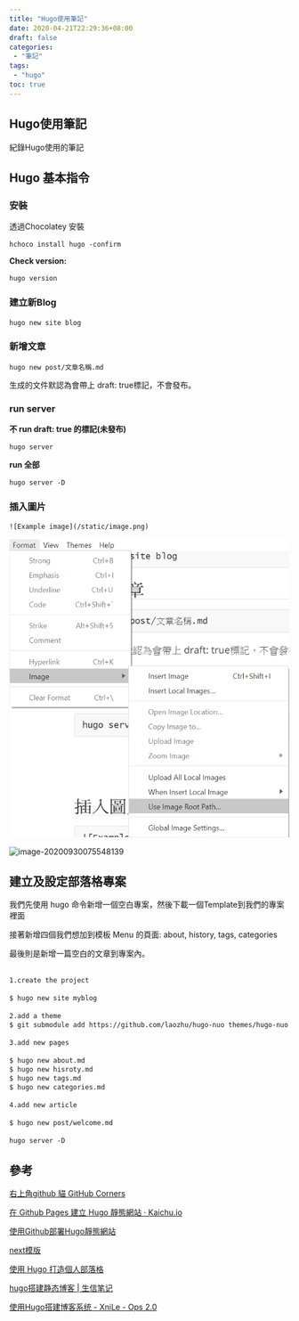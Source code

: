 ```yaml
---
title: "Hugo使用筆記"
date: 2020-04-21T22:29:36+08:00
draft: false
categories:
 - "筆記"
tags:
 - "hugo"
toc: true
---
```



## Hugo使用筆記

紀錄Hugo使用的筆記

<!--more-->

## Hugo 基本指令

### 安裝

透過Chocolatey 安裝

```shell
hchoco install hugo -confirm
```

 **Check version:**

```shell
hugo version
```

### 建立新Blog

```shell
hugo new site blog
```

### 新增文章

```shell
hugo new post/文章名稱.md
```

生成的文件默認為會帶上 draft: true標記，不會發布。

### run server

**不 run  draft: true 的標記(未發布)**

```shell
hugo server
```

**run 全部**

```shell
hugo server -D
```

### 插入圖片

```shell
![Example image](/static/image.png)
```

![useImageRootPath](/images/hugo/useImageRootPath.png)

![image-20200930075548139](C:\Users\Ian\AppData\Roaming\Typora\typora-user-images\image-20200930075548139.png)

## 建立及設定部落格專案  

我們先使用 hugo 命令新增一個空白專案，然後下載一個Template到我們的專案裡面  

接著新增四個我們想加到模板 Menu 的頁面: about, history, tags, categories

最後則是新增一篇空白的文章到專案內。

```Shell Script

1.create the project

$ hugo new site myblog

2.add a theme
$ git submodule add https://github.com/laozhu/hugo-nuo themes/hugo-nuo

3.add new pages

$ hugo new about.md
$ hugo new hisroty.md
$ hugo new tags.md
$ hugo new categories.md

4.add new article

$ hugo new post/welcome.md

hugo server -D

```

## 參考

[右上角github 貓 GitHub Corners](https://tholman.com/github-corners/#)

[在 Github Pages 建立 Hugo 靜態網站 · Kaichu.io](https://kaichu.io/2015/07/12/my-first-post/)

[使用Github部署Hugo靜態網站](https://kira5033.github.io/2019/05/%E4%BD%BF%E7%94%A8github%E9%83%A8%E7%BD%B2hugo%E9%9D%9C%E6%85%8B%E7%B6%B2%E7%AB%99/)  

[next模版](https://github.com/xtfly/xtfly.github.io/tree/hugo/themes/next)

[使用 Hugo 打造個人部落格](https://blog.walker088.tw/post/intro-hugo/)  

[hugo搭建静态博客 | 生信笔记](https://www.bioinfo-scrounger.com/archives/809/)

[使用Hugo搭建博客系统 - XniLe - Ops 2.0](https://blog.dianduidian.com/post/%E4%BD%BF%E7%94%A8hugo%E6%90%AD%E5%BB%BA%E5%8D%9A%E5%AE%A2%E7%B3%BB%E7%BB%9F/)

